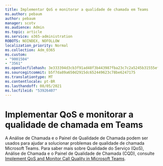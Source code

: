 ```yaml
---
title: Implementar QoS e monitorar a qualidade de chamada em Teams
ms.author: pebaum
author: pebaum
manager: scotv
ms.audience: Admin
ms.topic: article
ms.service: o365-administration
ROBOTS: NOINDEX, NOFOLLOW
localization_priority: Normal
ms.collection: Adm_O365
ms.custom:
- "9001504"
- "3561"
ms.openlocfilehash: 3e333394d3cb3f91ad48f3b443987fba23c7c2a5245b31555ef07ccf09e46be4
ms.sourcegitcommit: b5f7da89a650d2915dc652449623c78be6247175
ms.translationtype: MT
ms.contentlocale: pt-BR
ms.lasthandoff: 08/05/2021
ms.locfileid: "53926407"
---
```

# <a name="implement-qos-and-monitor-call-quality-in-teams"></a>Implementar QoS e monitorar a qualidade de chamada em Teams

A Análise de Chamada e o Painel de Qualidade de Chamada podem ser usados para ajudar a solucionar problemas de qualidade de chamada Microsoft Teams. Para saber mais sobre Qualidade do Serviço (QoS), Análise de Chamada e o Painel de Qualidade de Chamada (CQD), consulte [Implement QoS and Monitor Call Quality in Microsoft Teams](https://docs.microsoft.com/microsoftteams/monitor-call-quality-qos). 
